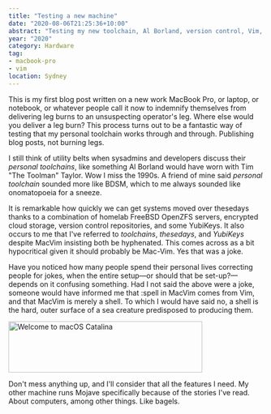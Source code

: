 ```yaml
---
title: "Testing a new machine"
date: "2020-08-06T21:25:36+10:00"
abstract: "Testing my new toolchain, Al Borland, version control, Vim, and sea creatures."
year: "2020"
category: Hardware
tag:
- macbook-pro
- vim
location: Sydney
---
```

This is my first blog post written on a new work MacBook Pro, or laptop, or notebook, or whatever people call it now to indemnify themselves from delivering leg burns to an unsuspecting operator's leg. Where else would you deliver a leg burn? This process turns out to be a fantastic way of testing that my personal toolchain works through and through. Publishing blog posts, not burning legs.

I still think of utility belts when sysadmins and developers discuss their *personal toolchains*, like something Al Borland would have worn with Tim "The Toolman" Taylor. Wow I miss the 1990s. A friend of mine said *personal toolchain* sounded more like BDSM, which to me always sounded like onomatopoeia for a sneeze.

It is remarkable how quickly we can get systems moved over thesedays thanks to a combination of homelab FreeBSD OpenZFS servers, encrypted cloud storage, version control repositories, and some YubiKeys. It also occurs to me that I've referred to *toolchains*, *thesedays*, and *YubiKeys* despite MacVim insisting both be hyphenated. This comes across as a bit hypocritical given it should probably be Mac-Vim. Yes that was a joke.

Have you noticed how many people spend their personal lives correcting people for jokes, when the entire setup&mdash;or should that be set-up?&mdash;depends on it confusing something. Had I not said the above were a joke, someone would have informed me that :spell in MacVim comes from Vim, and that MacVim is merely a shell. To which I would have said no, a shell is the hard, outer surface of a sea creature predisposed to producing them.

<p><img src="https://rubenerd.com/files/2020/catalina-first.png" alt="Welcome to macOS Catalina" style="width:382px; height:101px;" /></p>

Don't mess anything up, and I'll consider that all the features I need. My other machine runs Mojave specifically because of the stories I've read. About computers, among other things. Like bagels.

